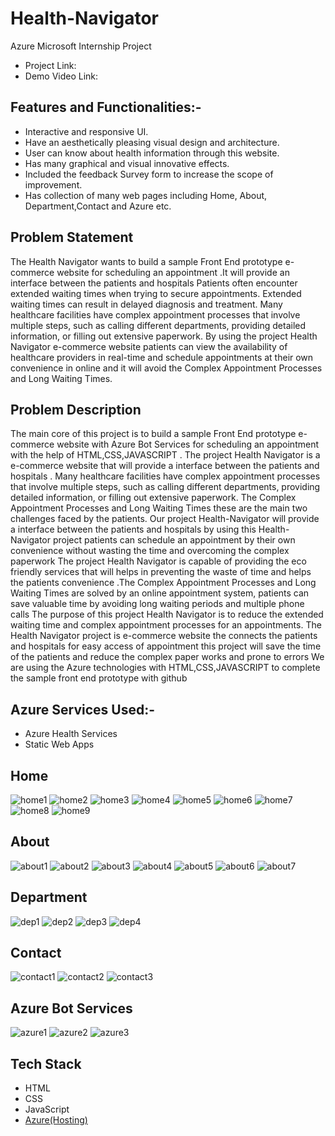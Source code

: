 # Health-Navigator
Azure Microsoft Internship Project
- Project Link:
- Demo Video Link: 

## Features and Functionalities:-
- Interactive and responsive UI.
- Have an aesthetically pleasing visual design and architecture.
- User can know about health information through this website.
- Has many graphical and visual innovative effects.
- Included the feedback Survey form to increase the scope of improvement.
- Has collection of many web pages including Home, About, Department,Contact and Azure etc.
## Problem Statement
The Health Navigator  wants to build a sample Front End prototype e-commerce website for scheduling an appointment .It will provide an interface between the patients and hospitals 
Patients often encounter extended waiting times when trying to secure appointments. Extended waiting times can result in delayed diagnosis and treatment. Many healthcare facilities have complex appointment processes that involve multiple steps, such as calling different departments, providing detailed information, or  filling out extensive paperwork. By using the project Health Navigator e-commerce website  patients can view the availability of healthcare providers in real-time and schedule appointments at their own convenience in online and it will avoid the Complex Appointment Processes and Long Waiting Times.
## Problem Description
The main core of this project is to build a sample Front End prototype e-commerce website with Azure Bot Services for scheduling an appointment with the help of HTML,CSS,JAVASCRIPT . The project Health Navigator is a e-commerce website that  will provide a interface between the patients and hospitals . 
Many healthcare facilities have complex appointment processes that involve multiple steps, such as calling different departments, providing detailed information, or filling out extensive paperwork. The Complex Appointment Processes and Long Waiting Times these are the main two challenges faced by the patients. 
Our project Health-Navigator will provide a interface between the patients and hospitals by using this Health-Navigator project patients can schedule  an appointment by their  own convenience without wasting the time and overcoming the complex paperwork 
The  project Health Navigator is capable of providing the eco friendly services that will helps in  preventing the waste of time and helps the patients convenience .The  Complex Appointment Processes and Long Waiting Times are solved by an online appointment system, patients can save valuable time by avoiding long waiting periods and multiple phone calls 
The  purpose of this project Health Navigator is to reduce the extended waiting time and complex appointment processes  for an  appointments. The Health Navigator project is e-commerce website the connects the patients and hospitals for easy access of appointment this project will save the time of the patients and reduce the complex paper works and prone to errors
We are using the Azure technologies with HTML,CSS,JAVASCRIPT to complete the sample front end prototype with github 

## Azure Services Used:-
- Azure Health Services
- Static Web Apps
## Home
![home1](https://github.com/mnithishkumar153/Health-Navigator/assets/132545505/9a432b33-a8c6-4dbc-ad14-feb087511ad8)
![home2](https://github.com/mnithishkumar153/Health-Navigator/assets/132545505/830fb327-814b-4aae-903a-295076c9591c)
![home3](https://github.com/mnithishkumar153/Health-Navigator/assets/132545505/4e3d752f-5bf9-4379-b1fd-726cd7a04214)
![home4](https://github.com/mnithishkumar153/Health-Navigator/assets/132545505/f3b12e57-7e80-405b-b731-f241275c646c)
![home5](https://github.com/mnithishkumar153/Health-Navigator/assets/132545505/0d8bd714-4482-4ad1-b6df-f14d5676b0d1)
![home6](https://github.com/mnithishkumar153/Health-Navigator/assets/132545505/df2df4ac-af6c-41e3-b0ee-750415defbc0)
![home7](https://github.com/mnithishkumar153/Health-Navigator/assets/132545505/97e3d90e-258f-430c-b3bb-642c69f3284b)
![home8](https://github.com/mnithishkumar153/Health-Navigator/assets/132545505/822b1762-f2c2-4106-a8ee-d4ea7238fbbc)
![home9](https://github.com/mnithishkumar153/Health-Navigator/assets/132545505/28824c20-1653-4cdd-9f2e-a71d1f2559db)

## About
![about1](https://github.com/mnithishkumar153/Health-Navigator/assets/132545505/80910901-6af1-4dd0-8a08-b764210bce98)
![about2](https://github.com/mnithishkumar153/Health-Navigator/assets/132545505/46860f18-98e9-41ea-aee9-edcd3385c0af)
![about3](https://github.com/mnithishkumar153/Health-Navigator/assets/132545505/0a9b1b76-afda-42e5-ac49-00d2dcc0f8f8)
![about4](https://github.com/mnithishkumar153/Health-Navigator/assets/132545505/03b04240-dc07-411d-a203-c6237d364c97)
![about5](https://github.com/mnithishkumar153/Health-Navigator/assets/132545505/1f4fe67b-8a01-43e7-b9a1-be5bcfefa98b)
![about6](https://github.com/mnithishkumar153/Health-Navigator/assets/132545505/00010aaf-763b-4189-a04e-04e107014e76)
![about7](https://github.com/mnithishkumar153/Health-Navigator/assets/132545505/3b56963b-f5df-4d0e-bf37-9645e9da6d75)


## Department
![dep1](https://github.com/mnithishkumar153/Health-Navigator/assets/132545505/cc3fc132-6b42-4d91-897e-2714d815bf6f)
![dep2](https://github.com/mnithishkumar153/Health-Navigator/assets/132545505/fe7641f3-e8fe-452e-8fe7-d45656dda811)
![dep3](https://github.com/mnithishkumar153/Health-Navigator/assets/132545505/8ea35e90-db87-495a-8044-bd3f4f14699f)
![dep4](https://github.com/mnithishkumar153/Health-Navigator/assets/132545505/1bbb16b9-f224-48ad-a6c6-3ad44ec825d8)

## Contact
![contact1](https://github.com/mnithishkumar153/Health-Navigator/assets/132545505/81081a29-9ac2-4d81-99ae-260feaddf1a0)
![contact2](https://github.com/mnithishkumar153/Health-Navigator/assets/132545505/d1b3ce63-5440-4a8a-8df9-2183424e54ef)
![contact3](https://github.com/mnithishkumar153/Health-Navigator/assets/132545505/1c5e5579-aee0-463f-8190-f9c481236db9)
## Azure Bot Services
![azure1](https://github.com/mnithishkumar153/Health-Navigator/assets/132545505/f105718a-c245-403e-8d88-cb1d81ee3e89)
![azure2](https://github.com/mnithishkumar153/Health-Navigator/assets/132545505/b74eacfe-5283-44a3-99cd-baf40eefc300)
![azure3](https://github.com/mnithishkumar153/Health-Navigator/assets/132545505/96d1e336-995c-44f4-ab2c-1747014a2792)

## Tech Stack 


- HTML
- CSS
- JavaScript
- [Azure(Hosting)](https://azure.microsoft.com/en-in/features/azure-portal/)
